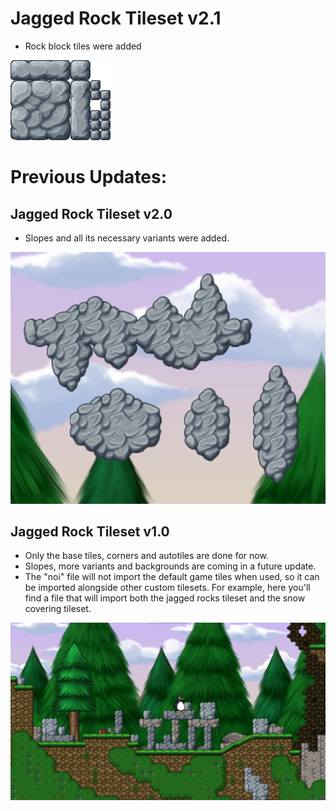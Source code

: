 # Jagged Rock Tileset v2.1
* Rock block tiles were added

![thumb3](https://github.com/Eauix/Super-Tux-Additions/blob/main/Jagged-Rock-Tileset/images/tiles/_custom/jagged_rock_by_eauix/rock_block_tiles.png)

# Previous Updates:

## Jagged Rock Tileset v2.0
* Slopes and all its necessary variants were added.

![thumb2](https://github.com/Eauix/Super-Tux-Additions/blob/main/Jagged-Rock-Tileset/Thumbnail2.png)


## Jagged Rock Tileset v1.0

* Only the base tiles, corners and autotiles are done for now.
* Slopes, more variants and backgrounds are coming in a future update.
* The "noi" file will not import the default game tiles when used, so it can be imported alongside other custom tilesets. For example, here you'll find a file that will import both the jagged rocks tileset and the snow covering tileset.

![thumb](https://github.com/Eauix/Super-Tux-Additions/blob/main/Jagged-Rock-Tileset/Thumbnail.png)
